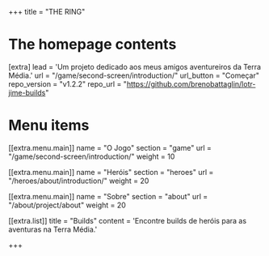 +++
title = "THE RING"

# The homepage contents
[extra]
lead = 'Um projeto dedicado aos meus amigos aventureiros da Terra Média.'
url = "/game/second-screen/introduction/"
url_button = "Começar"
repo_version = "v1.2.2"
repo_url = "https://github.com/brenobattaglin/lotr-jime-builds"

# Menu items
[[extra.menu.main]]
name = "O Jogo"
section = "game"
url = "/game/second-screen/introduction/"
weight = 10

[[extra.menu.main]]
name = "Heróis"
section = "heroes"
url = "/heroes/about/introduction/"
weight = 20

[[extra.menu.main]]
name = "Sobre"
section = "about"
url = "/about/project/about"
weight = 20

[[extra.list]]
title = "Builds"
content = 'Encontre builds de heróis para as aventuras na Terra Média.'

+++
